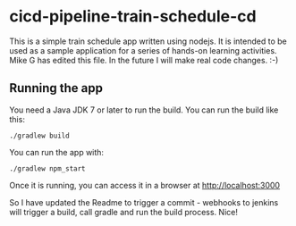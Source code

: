 # cicd-pipeline-train-schedule-cd

This is a simple train schedule app written using nodejs. It is intended to be used as a sample application for a series of hands-on learning activities.
Mike G has edited this file. In the future I will make real code changes. :-)
## Running the app

You need a Java JDK 7 or later to run the build. You can run the build like this:

    ./gradlew build

You can run the app with:

    ./gradlew npm_start

Once it is running, you can access it in a browser at [http://localhost:3000](http://localhost:3000)

So I have updated the Readme to trigger a commit - webhooks to jenkins will trigger a build, call gradle and run the build process. Nice!
